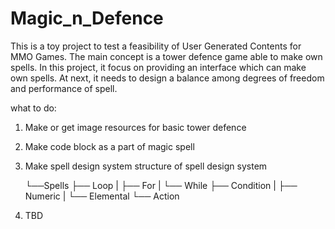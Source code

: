 # Magic_n_Defence
This is a toy project to test a feasibility of User Generated Contents for MMO Games.
The main concept is a tower defence game able to make own spells.
In this project, it focus on providing an interface which can make own spells.
At next, it needs to design a balance among degrees of freedom and performance of spell.

what to do:
1. Make or get image resources for basic tower defence

2. Make code block as a part of magic spell

3. Make spell design system
    structure of spell design system
    
     └──Spells
        ├── Loop
        |   ├── For
        |   └── While
        ├── Condition
        |   ├── Numeric
        |   └── Elemental
        └── Action

4. TBD
